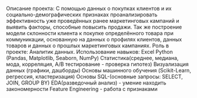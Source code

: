 Описание проекта:
С помощью данных о покупках клиентов и их социально-демографических признаках проанализировать эффективность уже проведённых ранее маркетинговых кампаний и выявить факторы, способные повысить продажи.
Так же построение модели склонности клиента к покупке определённого товара при коммуникации, основанную на данных о профилях клиентов, данных товаров и данных о прошлых маркетинговых кампаниях.
Роль в проекте:
Аналитик данных.
Использование навыков:
Excel 
Python (Pandas, Matplotlib, Seaborn, NumPy)
Статистика(среднее, медиана, мода, корреляция, А/В тестирование - проверка гипотез)
Визуализация данных (графики, дашборды)
Основы машинного обучения (Scikit-Learn, регрессия, кластеризация)
Основы SQL-(основные запросы: SELECT, JOIN, GROUP BY)
EDA(разведочный анализ) - умение находить закономерности
Feature Engineering - работа с признаками
